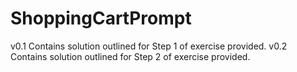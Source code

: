 # ShoppingCartPrompt

v0.1 Contains solution outlined for Step 1 of exercise provided. 
v0.2 Contains solution outlined for Step 2 of exercise provided.